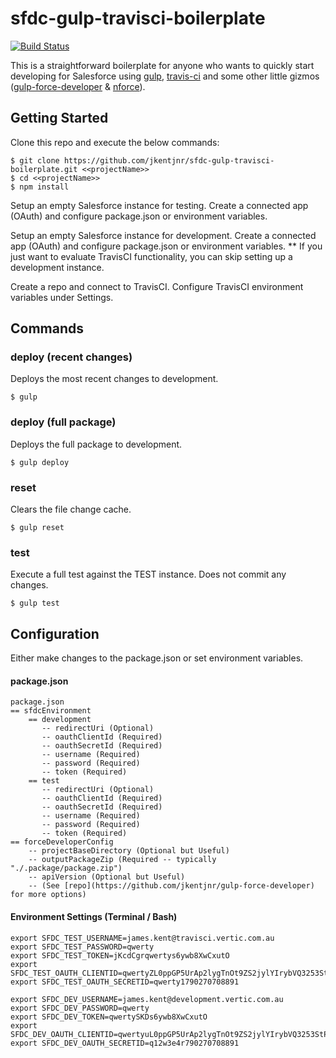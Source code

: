 # sfdc-gulp-travisci-boilerplate

[![Build Status](https://travis-ci.org/jkentjnr/sfdc-gulp-travisci-boilerplate.svg?branch=master)](https://travis-ci.org/jkentjnr/sfdc-gulp-travisci-boilerplate)

This is a straightforward boilerplate for anyone who wants to quickly start developing for Salesforce using [gulp](http://gulpjs.com/), [travis-ci](https://travis-ci.com) and some other little gizmos ([gulp-force-developer](https://github.com/jkentjnr/gulp-force-developer) & [nforce](https://github.com/kevinohara80/nforce)).


## Getting Started

Clone this repo and execute the below commands:

	$ git clone https://github.com/jkentjnr/sfdc-gulp-travisci-boilerplate.git <<projectName>>
    $ cd <<projectName>>
    $ npm install

Setup an empty Salesforce instance for testing.
Create a connected app (OAuth) and configure package.json or environment variables.

Setup an empty Salesforce instance for development.
Create a connected app (OAuth) and configure package.json or environment variables.
** If you just want to evaluate TravisCI functionality, you can skip setting up a development instance.

Create a repo and connect to TravisCI.
Configure TravisCI environment variables under Settings.

## Commands

### deploy (recent changes)
Deploys the most recent changes to development.

    $ gulp

### deploy (full package)
Deploys the full package to development.

    $ gulp deploy

### reset
Clears the file change cache.

    $ gulp reset

### test
Execute a full test against the TEST instance.
Does not commit any changes.

    $ gulp test

## Configuration

Either make changes to the package.json or set environment variables.

#### package.json

```
package.json
== sfdcEnvironment
    == development
       -- redirectUri (Optional)
       -- oauthClientId (Required)
       -- oauthSecretId (Required)
       -- username (Required)
       -- password (Required)
       -- token (Required)
    == test
       -- redirectUri (Optional)
       -- oauthClientId (Required)
       -- oauthSecretId (Required)
       -- username (Required)
       -- password (Required)
       -- token (Required)
== forceDeveloperConfig
    -- projectBaseDirectory (Optional but Useful)
    -- outputPackageZip (Required -- typically "./.package/package.zip")
    -- apiVersion (Optional but Useful) 
    -- (See [repo](https://github.com/jkentjnr/gulp-force-developer) for more options)
```

#### Environment Settings (Terminal / Bash)

```
export SFDC_TEST_USERNAME=james.kent@travisci.vertic.com.au
export SFDC_TEST_PASSWORD=qwerty
export SFDC_TEST_TOKEN=jKcdCgrqwertys6ywb8XwCxutO
export SFDC_TEST_OAUTH_CLIENTID=qwertyZL0ppGP5UrAp2lygTnOt9ZS2jylYIrybVQ3253StPRH56CQds04pzLyzlMNVmKHVXUcLAdUap_MhSIXe
export SFDC_TEST_OAUTH_SECRETID=qwerty1790270708891

export SFDC_DEV_USERNAME=james.kent@development.vertic.com.au
export SFDC_DEV_PASSWORD=qwerty
export SFDC_DEV_TOKEN=qwertySKDs6ywb8XwCxutO
export SFDC_DEV_OAUTH_CLIENTID=qwertyuL0ppGP5UrAp2lygTnOt9ZS2jylYIrybVQ3253StPRH56CQds04pzLyzlMNVmKHVXUcLAdUap_MhSIXe
export SFDC_DEV_OAUTH_SECRETID=q12w3e4r790270708891
```
